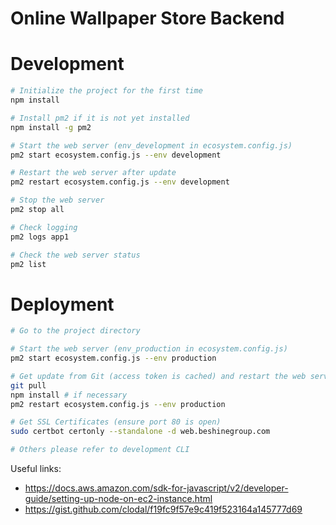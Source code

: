 # Online Wallpaper Store Backend

# Development

```sh
# Initialize the project for the first time
npm install

# Install pm2 if it is not yet installed
npm install -g pm2

# Start the web server (env_development in ecosystem.config.js)
pm2 start ecosystem.config.js --env development

# Restart the web server after update
pm2 restart ecosystem.config.js --env development

# Stop the web server
pm2 stop all

# Check logging
pm2 logs app1

# Check the web server status
pm2 list
```

# Deployment

```sh
# Go to the project directory

# Start the web server (env_production in ecosystem.config.js)
pm2 start ecosystem.config.js --env production

# Get update from Git (access token is cached) and restart the web server
git pull
npm install # if necessary
pm2 restart ecosystem.config.js --env production

# Get SSL Certificates (ensure port 80 is open)
sudo certbot certonly --standalone -d web.beshinegroup.com

# Others please refer to development CLI
```

Useful links:

- https://docs.aws.amazon.com/sdk-for-javascript/v2/developer-guide/setting-up-node-on-ec2-instance.html
- https://gist.github.com/clodal/f19fc9f57e9c419f523164a145777d69
